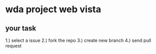 # wda project web vista
## your task
1.) select a issue
2.) fork the repo
3.) create new branch
4.) send pull request
